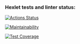 ### Hexlet tests and linter status:
[![Actions Status](https://github.com/Kapatbl4/java-project-72/actions/workflows/hexlet-check.yml/badge.svg)](https://github.com/Kapatbl4/java-project-72/actions)

[![Maintainability](https://api.codeclimate.com/v1/badges/e8993eb01dc44f79877a/maintainability)](https://codeclimate.com/github/Kapatbl4/java-project-72/maintainability)

[![Test Coverage](https://api.codeclimate.com/v1/badges/e8993eb01dc44f79877a/test_coverage)](https://codeclimate.com/github/Kapatbl4/java-project-72/test_coverage)